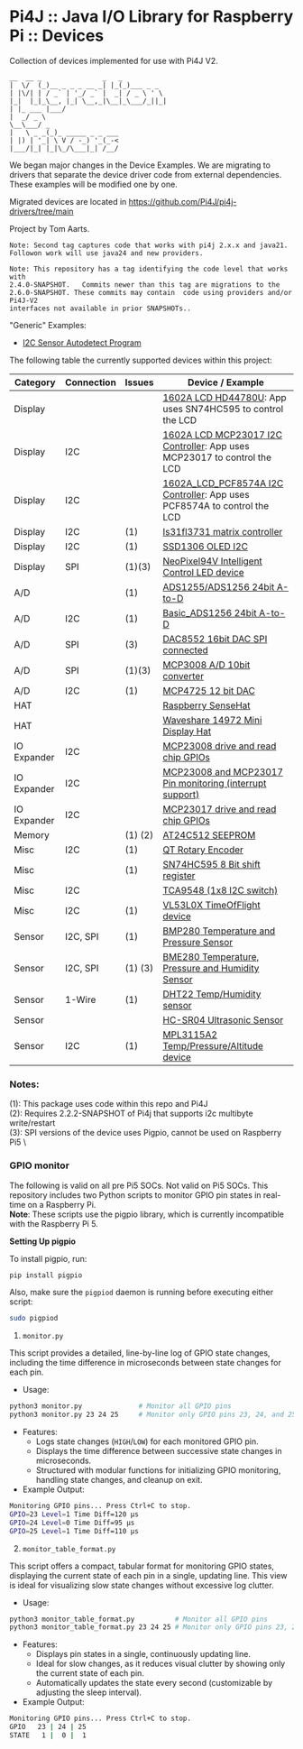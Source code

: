 Pi4J :: Java I/O Library for Raspberry Pi :: Devices
====================================================

Collection of devices implemented for use with Pi4J V2.

```text
__  __ _               _   _          
|  \/  (_)__ _ _ _ __ _| |_(_)___ _ _  
| |\/| | / _` | '_/ _` |  _| / _ \ ' \
|_|  |_|_\__, |_| \__,_|\__|_\___/_||_|
| |_ ___ |___/                         
|  _/ _ \                              
\__\___/ _
|   \ _ _(_)_ _____ _ _ ___            
| |) | '_| \ V / -_) '_(_-<            
|___/|_| |_|\_/\___|_| /__/
```

We began major changes in the Device Examples.  We are migrating to drivers
that separate the device driver code from external dependencies. These examples will
be modified one by one. 

Migrated devices are located in https://github.com/Pi4J/pi4j-drivers/tree/main

Project by Tom Aarts.
```text
Note: Second tag captures code that works with pi4j 2.x.x and java21.
Followon work will use java24 and new providers.
```

```text
Note: This repository has a tag identifying the code level that works with
2.4.0-SNAPSHOT.   Commits newer than this tag are migrations to the 
2.6.0-SNAPSHOT. These commits may contain  code using providers and/or Pi4J-V2
interfaces not available in prior SNAPSHOTs.. 
```

"Generic" Examples:

- [I2C Sensor Autodetect Program](src/main/java/com/pi4j/examples/sensor/autodetect/)


The following table the currently supported devices within this project:

| Category      | Connection | Issues  | Device / Example
|---------------|------------|---------|--------------------------------------------------------------------------------------------------------------
| Display       |            |         | [1602A LCD  HD44780U](src/main/java/com/pi4j/devices/hd44780u_lcd1602a/README.md): App uses SN74HC595 to control the LCD
| Display       | I2C        |         | [1602A LCD MCP23017 I2C  Controller](src/main/java/com/pi4j/devices/mcp23017_lcd1602a/README.md): App uses MCP23017 to control the LCD 
| Display       | I2C        |         | [1602A_LCD_PCF8574A I2C  Controller](src/main/java/com/pi4j/devices/pcf8574a_lcd1602a/README.md): App uses PCF8574A to control the LCD 
| Display       | I2C        | (1)     | [Is31fl3731 matrix controller](src/main/java/com/pi4j/devices/is31Fl37Matrix/README.md)                                                     
| Display       | I2C        | (1)     | [SSD1306 OLED I2C](src/main/java/com/pi4j/devices/ssd1306/README.md)                                                                        
| Display       | SPI        | (1)(3)  | [NeoPixel94V  Intelligent Control LED device](src/main/java/com/pi4j/devices/neopixel94v/README.md) 
| A/D           |            | (1)     | [ADS1255/ADS1256 24bit A-to-D](src/main/java/com/pi4j/devices/ads1256/README.md)                                                      
| A/D           | I2C        | (1)     | [Basic_ADS1256 24bit A-to-D](src/main/java/com/pi4j/devices/basic_ads1256/README.md)
| A/D           | SPI        | (3)     | [DAC8552  16bit DAC  SPI connected](src/main/java/com/pi4j/devices/dac8552/README.md)
| A/D           | SPI        | (1)(3)  | [MCP3008 A/D 10bit converter](src/main/java/com/pi4j/devices/mcp3008/README.md)    
| A/D           | I2C        | (1)     | [MCP4725  12 bit DAC](src/main/java/com/pi4j/devices/mcp4725/README.md)      
| HAT           |            |         | [Raspberry SenseHat](src/main/java/com/pi4j/examples/hat/raspberry/sensehat/)
| HAT           |            |         | [Waveshare 14972 Mini Display Hat](src/main/java/com/pi4j/examples/hat/waveshare/waveshare14972/)
| IO Expander   | I2C        |         | [MCP23008 drive and read chip GPIOs](src/main/java/com/pi4j/devices/mcp23008/README.md)        
| IO Expander   | I2C        |         | [MCP23008 and MCP23017 Pin monitoring (interrupt support)](src/main/java/com/pi4j/devices/mcp23xxxApplication/README.md) 
| IO Expander   | I2C        |         | [MCP23017 drive and read chip GPIOs](src/main/java/com/pi4j/devices/mcp23017/README.md) 
| Memory        |            | (1) (2) | [AT24C512 SEEPROM](src/main/java/com/pi4j/devices/at24c512/README.md)        
| Misc          | I2C        | (1)     | [QT Rotary Encoder](src/main/java/com/pi4j/devices/rotary_encoder/README.md) 
| Misc          |            | (1)     | [SN74HC595 8 Bit shift register](src/main/java/com/pi4j/devices/sn74hc595/README.md)
| Misc          | I2C        |         | [TCA9548 (1x8 I2C switch)](src/main/java/com/pi4j/devices/tca9548/README.md)
| Misc          | I2C        | (1)     | [VL53L0X TimeOfFlight device](src/main/java/com/pi4j/devices/vl53L0X/README.md) 
| Sensor        | I2C, SPI   | (1)     | [BMP280  Temperature and Pressure Sensor](src/main/java/com/pi4j/devices/bmp280/README.md)                                                    
| Sensor        | I2C, SPI   | (1) (3) | [BME280  Temperature, Pressure and Humidity Sensor](src/main/java/com/pi4j/devices/bme280/README.md)                              
| Sensor        | 1-Wire     | (1)     | [DHT22 Temp/Humidity sensor](src/main/java/com/pi4j/devices/dht22/README.md)                                                                  
| Sensor        |            |         | [HC-SR04 Ultrasonic Sensor](src/main/java/com/pi4j/devices/hcsr04/README.md)                                                                  
| Sensor        | I2C        | (1)     | [MPL3115A2 Temp/Pressure/Altitude device](src/main/java/com/pi4j/devices/mpl3115a2/README.md)                                                 


### Notes:

(1): This package uses code within this repo and Pi4J \
(2): Requires 2.2.2-SNAPSHOT of Pi4j that supports i2c multibyte write/restart \
(3): SPI versions of the device uses Pigpio, cannot be used on Raspberry Pi5 \


### GPIO monitor
The following is valid on all pre Pi5 SOCs.  Not valid on Pi5 SOCs.
This repository includes two Python scripts to monitor GPIO pin states in real-time on a Raspberry Pi. \
**Note**: These scripts use the pigpio library, which is currently incompatible with the Raspberry Pi 5.

**Setting Up pigpio**

To install pigpio, run:

```bash
pip install pigpio
```

Also, make sure the `pigpiod` daemon is running before executing either script:

```bash
sudo pigpiod
```

1. `monitor.py`

This script provides a detailed, line-by-line log of GPIO state changes, including the time difference in microseconds between state changes for each pin.
 - Usage:
   
```bash
python3 monitor.py              # Monitor all GPIO pins
python3 monitor.py 23 24 25     # Monitor only GPIO pins 23, 24, and 25
```

 - Features:
    - Logs state changes (`HIGH`/`LOW`) for each monitored GPIO pin.
    - Displays the time difference between successive state changes in microseconds.
    - Structured with modular functions for initializing GPIO monitoring, handling state changes, and cleanup on exit.
 - Example Output:

```bash
Monitoring GPIO pins... Press Ctrl+C to stop.
GPIO=23 Level=1 Time Diff=120 μs
GPIO=24 Level=0 Time Diff=95 μs
GPIO=25 Level=1 Time Diff=110 μs
```

2. `monitor_table_format.py`
   
This script offers a compact, tabular format for monitoring GPIO states, displaying the current state of each pin in a single, updating line. This view is ideal for visualizing slow state changes without excessive log clutter.

 - Usage:
```bash
python3 monitor_table_format.py          # Monitor all GPIO pins
python3 monitor_table_format.py 23 24 25 # Monitor only GPIO pins 23, 24, and 25
```

 - Features:
   - Displays pin states in a single, continuously updating line.
   - Ideal for slow changes, as it reduces visual clutter by showing only the current state of each pin.
   - Automatically updates the state every second (customizable by adjusting the sleep interval).
 - Example Output:

```bash
Monitoring GPIO pins... Press Ctrl+C to stop.
GPIO   23 | 24 | 25
STATE   1 |  0 |  1
```



